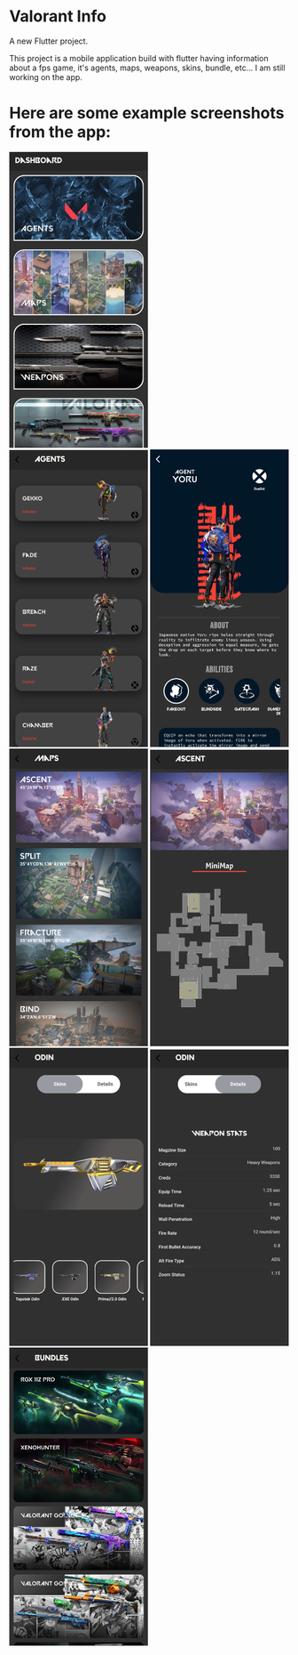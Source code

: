# Valorant Info

A new Flutter project.

This project is a mobile application build with flutter having information about a fps game, it's agents, maps, weapons, skins, bundle, etc...
I am still working on the app.


# Here are some example screenshots from the app:


<img src= "./assets/ScreenShots/IMG_20230320_113338.jpg" width=250><br>
<img src= "./assets/ScreenShots/IMG_20230320_113327.jpg" width=250>
<img src= "./assets/ScreenShots/IMG_20230320_113313.jpg" width=250>
<img src= "./assets/ScreenShots/IMG_20230320_113259.jpg" width=250>
<img src= "./assets/ScreenShots/IMG_20230320_113248.jpg" width=250>
<img src= "./assets/ScreenShots/IMG_20230320_113234.jpg" width=250>
<img src= "./assets/ScreenShots/IMG_20230320_113216.jpg" width=250>
<img src= "./assets/ScreenShots/IMG_20230320_113202.jpg" width=250>
